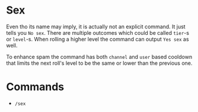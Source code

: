 # Sex

Even tho its name may imply, it is actually not an explicit command.
It just tells you `No sex`. There are multiple outcomes which could be called `tier`-s or `level`-s.
When rolling a higher level the command can output `Yes sex` as well.

To enhance spam the command has both `channel` and `user` based cooldown that limits the next roll's level to be
the same or lower than the previous one.

# Commands

- `/sex`
